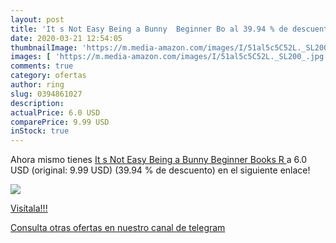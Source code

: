 ```yaml
---
layout: post
title: 'It s Not Easy Being a Bunny  Beginner Bo al 39.94 % de descuento'
date: 2020-03-21 12:54:05
thumbnailImage: 'https://m.media-amazon.com/images/I/51al5c5C52L._SL200_.jpg'
images: [ 'https://m.media-amazon.com/images/I/51al5c5C52L._SL200_.jpg' ]
comments: true
category: ofertas
author: ring
slug: 0394861027
description:
actualPrice: 6.0 USD
comparePrice: 9.99 USD
inStock: true
---
```


Ahora mismo tienes [It s Not Easy Being a Bunny  Beginner Books R  ](https://www.amazon.com/dp/0394861027/?tag=redken08-20) a 6.0 USD (original: 9.99 USD) (39.94 %  de descuento) en el siguiente enlace!

[![](https://m.media-amazon.com/images/I/51al5c5C52L._SL200_.jpg)](https://www.amazon.com/dp/0394861027/?tag=redken08-20)

[Visítala!!!](https://www.amazon.com/dp/0394861027/?tag=redken08-20)

[Consulta otras ofertas en nuestro canal de telegram](https://t.me/s/ofertas25)
